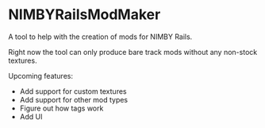 # NIMBYRailsModMaker

A tool to help with the creation of mods for NIMBY Rails.

Right now the tool can only produce bare track mods without any non-stock textures.

Upcoming features:

- Add support for custom textures
- Add support for other mod types
- Figure out how tags work
- Add UI